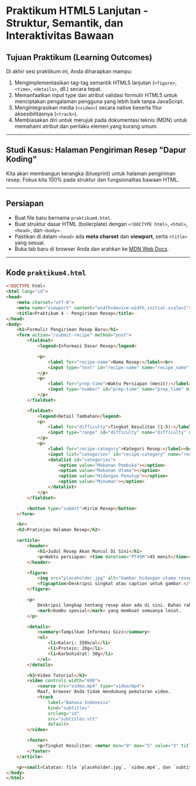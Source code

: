 # Praktikum HTML5 Lanjutan - Struktur, Semantik, dan Interaktivitas Bawaan

## Tujuan Praktikum (Learning Outcomes)
Di akhir sesi praktikum ini, Anda diharapkan mampu:
1. Mengimplementasikan tag-tag semantik HTML5 lanjutan (`<figure>`, `<time>`, `<details>`, dll.) secara tepat.
2. Memanfaatkan input type dan atribut validasi formulir HTML5 untuk menciptakan pengalaman pengguna yang lebih baik tanpa JavaScript.
3. Mengintegrasikan media (`<video>`) secara native beserta fitur aksesibilitasnya (`<track>`).
4. Membiasakan diri untuk merujuk pada dokumentasi teknis (MDN) untuk memahami atribut dan perilaku elemen yang kurang umum.

---

## Studi Kasus: Halaman Pengiriman Resep **"Dapur Koding"**
Kita akan membangun kerangka (blueprint) untuk halaman pengiriman resep. Fokus kita 100% pada struktur dan fungsionalitas bawaan HTML.

---

## Persiapan
- Buat file baru bernama `praktikum4.html`.
- Buat struktur dasar HTML (boilerplate) dengan `<!DOCTYPE html>`, `<html>`, `<head>`, dan `<body>`.  
- Pastikan di dalam `<head>` ada **meta charset** dan **viewport**, serta `<title>` yang sesuai.
- Buka tab baru di browser Anda dan arahkan ke [MDN Web Docs](https://developer.mozilla.org).

---

## Kode `praktikum4.html`

```html
<!DOCTYPE html>
<html lang="id">
<head>
    <meta charset="utf-8">
    <meta name="viewport" content="width=device-width,initial-scale=1">
    <title>Praktikum 4 - Pengiriman Resep</title>
</head>
<body>
    <h1>Formulir Pengiriman Resep Baru</h1>
    <form action="/submit-recipe" method="post">
        <fieldset>
            <legend>Informasi Dasar Resep</legend>

            <p>
                <label for="recipe-name">Nama Resep:</label><br>
                <input type="text" id="recipe-name" name="recipe_name" required maxlength="80">
            </p>
            <p>
                <label for="prep-time">Waktu Persiapan (menit):</label><br>
                <input type="number" id="prep-time" name="prep_time" min="5" placeholder="Contoh: 45">
            </p>
        </fieldset>

        <fieldset>
            <legend>Detail Tambahan</legend>
            <p>
                <label for="difficulty">Tingkat Kesulitan (1-5):</label><br>
                <input type="range" id="difficulty" name="difficulty" min="1" max="5" step="1" value="3">
            </p>
            <p>
                <label for="recipe-category">Kategori Resep:</label><br>
                <input list="categories" id="recipe-category" name="recipe_category" placeholder="Pilih atau ketik...">
                <datalist id="categories">
                    <option value="Makanan Pembuka"></option>
                    <option value="Makanan Utama"></option>
                    <option value="Hidangan Penutup"></option>
                    <option value="Minuman"></option>
                </datalist>
            </p>
        </fieldset>

        <button type="submit">Kirim Resep</button>
    </form>

    <hr>
    <h2>Pratinjau Halaman Resep</h2>

    <article>
        <header>
            <h1>Judul Resep Akan Muncul Di Sini</h1>
            <p>Waktu persiapan: <time datetime="PT45M">45 menit</time></p>
        </header>

        <figure>
            <img src="placeholder.jpg" alt="Gambar hidangan utama resep" width="600">
            <figcaption>Deskripsi singkat atau caption untuk gambar.</figcaption>
        </figure>

        <p>
            Deskripsi lengkap tentang resep akan ada di sini. Bahan rahasia kami adalah 
            <mark>bumbu spesial</mark> yang membuat semuanya lezat.
        </p>

        <details>
            <summary>Tampilkan Informasi Gizi</summary>
            <ul>
                <li>Kalori: 350kcal</li>
                <li>Protein: 20g</li>
                <li>Karbohidrat: 30g</li>
            </ul>
        </details>

        <h3>Video Tutorial</h3>
        <video controls width="600">
            <source src="video.mp4" type="video/mp4">
            Maaf, browser Anda tidak mendukung pemutaran video.
            <track
                label="Bahasa Indonesia"
                kind="subtitles"
                srclang="id"
                src="subtitles.vtt"
                default>
        </video>

        <footer>
            <p>Tingkat Kesulitan: <meter min="0" max="5" value="3" title="3 dari 5">3/5</meter></p>
        </footer>
    </article>

    <p><small>Catatan: file `placeholder.jpg`, `video.mp4`, dan `subtitles.vtt` harus berada di folder yang sama.</small></p>
</body>
</html>
